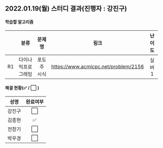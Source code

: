 ## 2022.01.19(월) 스터디 결과(진행자 : 강진구)

#### 학습할 알고리즘

|      |        분류        |   문제명    |                 링크                 | 난이도 |
| :--: | :----------------: | :---------: | :----------------------------------: | :----: |
|  R1  | 다이나믹프로그래밍 | 포도주 시식 | https://www.acmicpc.net/problem/2156 | 실버1  |

#### 해결 현황(:white_check_mark: / :white_large_square:  )

|  성명  |       완료여부       |
| :----: | :------------------: |
| 강진구 | :white_large_square: |
| 김종현 |  :white_check_mark:  |
| 전창기 | :white_large_square: |
| 박우경 | :white_large_square: |

